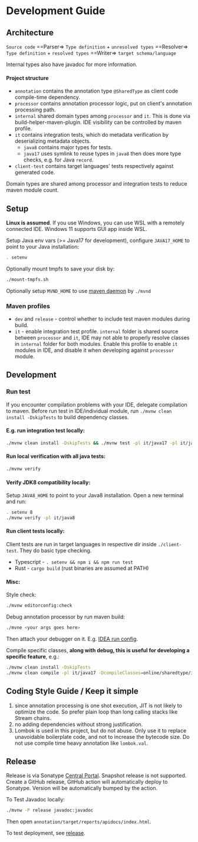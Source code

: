 # Development Guide

## Architecture

`Source code` ==Parser=> `Type definition` + `unresolved types` ==Resolver=> `Type definition` + `resolved types` ==Writer=> `target schema/language`

Internal types also have javadoc for more information.
#### Project structure
* `annotation` contains the annotation type `@SharedType` as client code compile-time dependency.
* `processor` contains annotation processor logic, put on client's annotation processing path.
* `internal` shared domain types among `processor` and `it`. This is done via build-helper-maven-plugin. IDE visibility can be controlled by maven profile.
* `it` contains integration tests, which do metadata verification by deserializing metadata objects.
    * `java8` contains major types for tests.
    * `java17` uses symlink to reuse types in `java8` then does more type checks, e.g. for Java `record`.
* `client-test` contains target languages' tests respectively against generated code.

Domain types are shared among processor and integration tests to reduce maven module count.

## Setup
**Linux is assumed**. If you use Windows, you can use WSL with a remotely connected IDE. Windows 11 supports GUI app inside WSL.

Setup Java env vars (>= Java17 for development), configure `JAVA17_HOME` to point to your Java installation:
```bash
. setenv
```
Optionally mount tmpfs to save your disk by:
```bash
./mount-tmpfs.sh
```
Optionally setup `MVND_HOME` to use [maven daemon](https://github.com/apache/maven-mvnd) by `./mvnd`

### Maven profiles
* `dev` and `release` - control whether to include test maven modules during build.
* `it` - enable integration test profile. `internal` folder is shared source between `processor` and `it`,
IDE may not able to properly resolve classes in `internal` folder for both modules.
Enable this profile to enable `it` modules in IDE, and disable it when developing against `processor` module.

## Development
### Run test
If you encounter compilation problems with your IDE, delegate compilation to maven.
Before run test in IDE/individual module, run `./mvnw clean install -DskipTests` to build dependency classes.
#### E.g. run integration test locally:
```bash
./mvnw clean install -DskipTests && ./mvnw test -pl it/java17 -pl it/java8
```
#### Run local verification with all java tests:
```bash
./mvnw verify
```
#### Verify JDK8 compatibility locally:
Setup `JAVA8_HOME` to point to your Java8 installation. Open a new terminal and run:
```bash
. setenv 8
./mvnw verify -pl it/java8
```
#### Run client tests locally:
Client tests are run in target languages in respective dir inside `./client-test`. They do basic type checking.
* Typescript - `. setenv && npm i && npm run test`
* Rust - `cargo build` (rust binaries are assumed at PATH)
#### Misc:
Style check:
```bash
./mvnw editorconfig:check
```
Debug annotation processor by run maven build:
```bash
./mvne <your args goes here>
```
Then attach your debugger on it. E.g. [IDEA run config](../.run/mvnDebug.run.xml).

Compile specific classes, **along with debug, this is useful for developing a specific feature**, e.g.:
```bash
./mvnw clean install -DskipTests
./mvnw clean compile -pl it/java17 -DcompileClasses=online/sharedtype/it/java8/TempClass.java
```

## Coding Style Guide / Keep it simple
1. since annotation processing is one shot execution, JIT is not likely to optimize the code. So prefer plain loop than long calling stacks like Stream chains.
2. no adding dependencies without strong justification.
3. Lombok is used in this project, but do not abuse. Only use it to replace unavoidable boilerplate code, and not to increase the bytecode size.
Do not use compile time heavy annotation like `lombok.val`.

## Release
Release is via Sonatype [Central Portal](https://central.sonatype.org/register/central-portal/). Snapshot release is not supported.
Create a GitHub release, GitHub action will automatically deploy to Sonatype. Version will be automatically bumped by the action.

To Test Javadoc locally:
```bash
./mvnw -P release javadoc:javadoc
```
Then open `annotation/target/reports/apidocs/index.html`.

To test deployment, see [release](../misc/release.sh).
